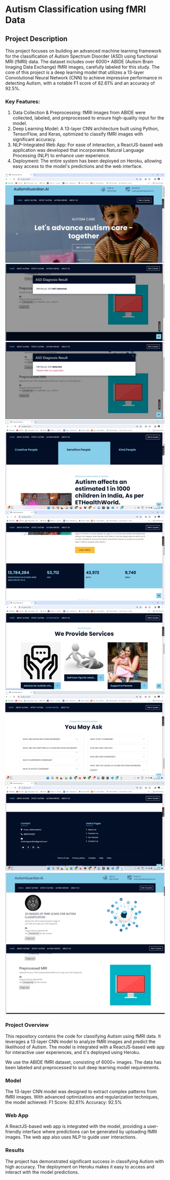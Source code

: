 # Autism Classification using fMRI Data

## Project Description
This project focuses on building an advanced machine learning framework for the classification of Autism Spectrum Disorder (ASD) using functional MRI (fMRI) data. The dataset includes over 6000+ ABIDE (Autism Brain Imaging Data Exchange) fMRI images, carefully labeled for this study. The core of this project is a deep learning model that utilizes a 13-layer Convolutional Neural Network (CNN) to achieve impressive performance in detecting Autism, with a notable F1 score of 82.61% and an accuracy of 92.5%.

### Key Features:
1) Data Collection & Preprocessing: fMRI images from ABIDE were collected, labeled, and preprocessed to ensure high-quality input for the model.
2) Deep Learning Model: A 13-layer CNN architecture built using Python, TensorFlow, and Keras, optimized to classify fMRI images with significant accuracy.
3) NLP-Integrated Web App: For ease of interaction, a ReactJS-based web application was developed that incorporates Natural Language Processing (NLP) to enhance user experience.
4) Deployment: The entire system has been deployed on Heroku, allowing easy access to the model's predictions and the web interface.

![IMG 1](https://github.com/Devesh1602/Autism-Spectrum-Disorder-Detection-using-f-MRI/blob/main/PHOTO-2024-04-04-09-40-13%202.jpg)
![IMG 2](https://github.com/Devesh1602/Autism-Spectrum-Disorder-Detection-using-f-MRI/blob/main/PHOTO-2024-04-04-09-04-15%202.jpg)
![IMG 3](https://github.com/Devesh1602/Autism-Spectrum-Disorder-Detection-using-f-MRI/blob/main/PHOTO-2024-04-04-09-04-15.jpg)
![IMG 4](https://github.com/Devesh1602/Autism-Spectrum-Disorder-Detection-using-f-MRI/blob/main/PHOTO-2024-04-04-09-40-31%202.jpg)
![IMG 5](https://github.com/Devesh1602/Autism-Spectrum-Disorder-Detection-using-f-MRI/blob/main/PHOTO-2024-04-04-09-44-16%202.jpg)
![IMG 6](https://github.com/Devesh1602/Autism-Spectrum-Disorder-Detection-using-f-MRI/blob/main/PHOTO-2024-04-04-09-44-42%202.jpg)
![IMG 7](https://github.com/Devesh1602/Autism-Spectrum-Disorder-Detection-using-f-MRI/blob/main/PHOTO-2024-04-04-09-44-59%202.jpg)
![IMG 8](https://github.com/Devesh1602/Autism-Spectrum-Disorder-Detection-using-f-MRI/blob/main/PHOTO-2024-04-04-09-45-19%202.jpg)
![IMG 9](https://github.com/Devesh1602/Autism-Spectrum-Disorder-Detection-using-f-MRI/blob/main/PHOTO-2024-04-04-09-45-47%202.jpg)
![IMG 10](https://github.com/Devesh1602/Autism-Spectrum-Disorder-Detection-using-f-MRI/blob/main/PHOTO-2024-04-04-09-46-04%202.jpg)

### Project Overview
This repository contains the code for classifying Autism using fMRI data. It leverages a 13-layer CNN model to analyze fMRI images and predict the likelihood of Autism. The model is integrated with a ReactJS-based web app for interactive user experiences, and it's deployed using Heroku.

We use the ABIDE fMRI dataset, consisting of 6000+ images. The data has been labeled and preprocessed to suit deep learning model requirements.

### Model
The 13-layer CNN model was designed to extract complex patterns from fMRI images. With advanced optimizations and regularization techniques, the model achieved:
F1 Score: 82.61%
Accuracy: 92.5%

### Web App
A ReactJS-based web app is integrated with the model, providing a user-friendly interface where predictions can be generated by uploading fMRI images. The web app also uses NLP to guide user interactions.

### Results
The project has demonstrated significant success in classifying Autism with high accuracy. The deployment on Heroku makes it easy to access and interact with the model predictions.
